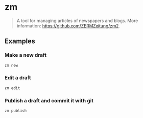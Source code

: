 # zm

> A tool for managing articles of newspapers and blogs. More information: <https://github.com/ZERMZeitung/zm2>.

## Examples

### Make a new draft

```bash
zm new
```

### Edit a draft

```bash
zm edit
```

### Publish a draft and commit it with git

```bash
zm publish
```
